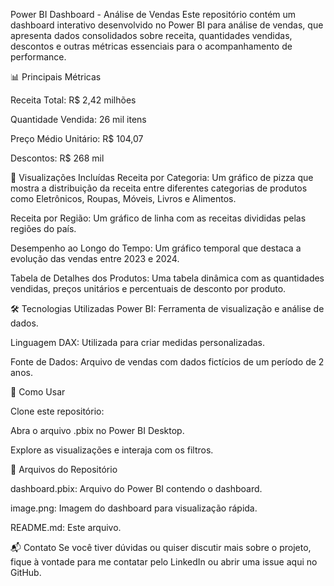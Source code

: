 Power BI Dashboard - Análise de Vendas
Este repositório contém um dashboard interativo desenvolvido no Power BI para análise de vendas, que apresenta dados consolidados sobre receita, quantidades vendidas, descontos e outras métricas essenciais para o acompanhamento de performance.


📊 Principais Métricas

Receita Total: R$ 2,42 milhões

Quantidade Vendida: 26 mil itens

Preço Médio Unitário: R$ 104,07

Descontos: R$ 268 mil


🎯 Visualizações Incluídas
Receita por Categoria: Um gráfico de pizza que mostra a distribuição da receita entre diferentes categorias de produtos como Eletrônicos, Roupas, Móveis, Livros e Alimentos.

Receita por Região: Um gráfico de linha com as receitas divididas pelas regiões do país.

Desempenho ao Longo do Tempo: Um gráfico temporal que destaca a evolução das vendas entre 2023 e 2024.

Tabela de Detalhes dos Produtos: Uma tabela dinâmica com as quantidades vendidas, preços unitários e percentuais de desconto por produto.


🛠 Tecnologias Utilizadas
Power BI: Ferramenta de visualização e análise de dados.

Linguagem DAX: Utilizada para criar medidas personalizadas.

Fonte de Dados: Arquivo de vendas com dados fictícios de um período de 2 anos.



🚀 Como Usar

Clone este repositório:

Abra o arquivo .pbix no Power BI Desktop.

Explore as visualizações e interaja com os filtros.


📂 Arquivos do Repositório

dashboard.pbix: Arquivo do Power BI contendo o dashboard.

image.png: Imagem do dashboard para visualização rápida.

README.md: Este arquivo.


📬 Contato
Se você tiver dúvidas ou quiser discutir mais sobre o projeto, fique à vontade para me contatar pelo LinkedIn ou abrir uma issue aqui no GitHub.

